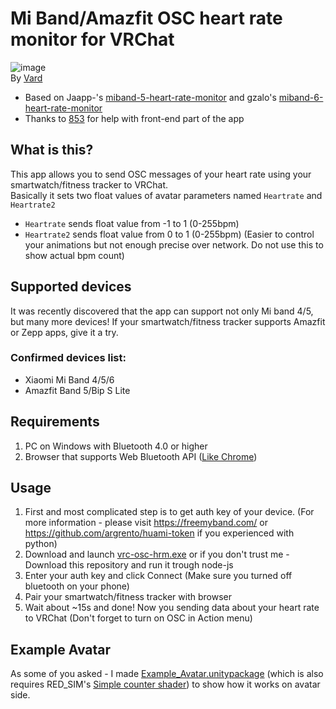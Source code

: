 # Mi Band/Amazfit OSC heart rate monitor for VRChat
![image](https://i.imgur.com/J6bFJ7u.png)  
By [Vard](https://twitter.com/VardFree)
- Based on Jaapp-'s [miband-5-heart-rate-monitor](https://github.com/Jaapp-/miband-5-heart-rate-monitor) and gzalo's [miband-6-heart-rate-monitor](https://github.com/gzalo/miband-6-heart-rate-monitor)
- Thanks to [853](https://github.com/Sonic853) for help with front-end part of the app

## What is this?
This app allows you to send OSC messages of your heart rate using your smartwatch/fitness tracker to VRChat.  
Basically it sets two float values of avatar parameters named `Heartrate` and `Heartrate2`
- `Heartrate` sends float value from -1 to 1 (0-255bpm)
- `Heartrate2` sends float value from 0 to 1 (0-255bpm) (Easier to control your animations but not enough precise over network. Do not use this to show actual bpm count)

## Supported devices
It was recently discovered that the app can support not only Mi band 4/5, but many more devices! If your smartwatch/fitness tracker supports Amazfit or Zepp apps, give it a try.
### Confirmed devices list:
- Xiaomi Mi Band 4/5/6
- Amazfit Band 5/Bip S Lite

## Requirements
1. PC on Windows with Bluetooth 4.0 or higher
2. Browser that supports Web Bluetooth API ([Like Chrome](https://google.com/chrome))

## Usage
1. First and most complicated step is to get auth key of your device. (For more information - please visit https://freemyband.com/ or https://github.com/argrento/huami-token if you experienced with python)
2. Download and launch [vrc-osc-hrm.exe](https://github.com/vard88508/vrc-osc-miband-hrm/releases) or if you don't trust me - Download this repository and run it trough node-js
3. Enter your auth key and click Connect (Make sure you turned off bluetooth on your phone)
4. Pair your smartwatch/fitness tracker with browser
5. Wait about ~15s and done! Now you sending data about your heart rate to VRChat (Don't forget to turn on OSC in Action menu)

## Example Avatar
As some of you asked - I made [Example_Avatar.unitypackage](https://github.com/vard88508/vrc-osc-miband-hrm/raw/main/Example_Avatar.unitypackage) (which is also requires RED_SIM's [Simple counter shader](https://patreon.com/posts/simple-counter-62864361)) to show how it works on avatar side.

